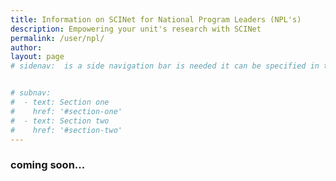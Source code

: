 ```yaml
---
title: Information on SCINet for National Program Leaders (NPL's)
description: Empowering your unit's research with SCINet
permalink: /user/npl/
author:
layout: page
# sidenav:  is a side navigation bar is needed it can be specified in the _data/navigation.yml file


# subnav:
#  - text: Section one
#    href: '#section-one'
#  - text: Section two
#    href: '#section-two'
---
```


### coming soon...

<!--
## Getting started material for authors.
(please remove after writing the article)

* For examples of formatting in markdown see [this page](/theme/)
* To add photos
  1. place them in the `/assets/img/` directory
  2. place them on the page using this tag:

  ```markdown
  ![](/assets/img)

  ```
## Page specific instructions

Make the use case for  NPL's to encourage their units to participate in SCINet
and point them to the domain specific resources available.
-->
